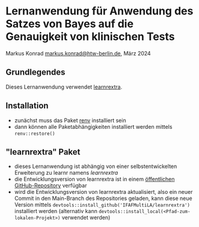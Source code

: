 # Lernanwendung für Anwendung des Satzes von Bayes auf die Genauigkeit von klinischen Tests

Markus Konrad <markus.konrad@htw-berlin.de>, März 2024

## Grundlegendes

Dieses Lernanwendung verwendet [learnrextra](https://github.com/IFAFMultiLA/learnrextra).

## Installation

- zunächst muss das Paket [renv](https://rstudio.github.io/renv/index.html) installiert sein
- dann können alle Paketabhängigkeiten installiert werden mittels `renv::restore()`

## "learnrextra" Paket

- dieses Lernanwendung ist abhängig von einer selbstentwickelten Erweiterung zu learnr namens *learnrextra*
- die Entwicklungsversion von learnrextra ist in einem [öffentlichen GitHub-Repository](https://github.com/IFAFMultiLA/learnrextra) verfügbar
- wird die Entwicklungsversion von learnrextra aktualisiert, also ein neuer Commit in den Main-Branch des Repositories geladen, kann diese neue Version mittels `devtools::install_github('IFAFMultiLA/learnrextra')` installiert werden (alternativ kann `devtools::install_local(<Pfad-zum-lokalen-Projekt>)` verwendet werden)

